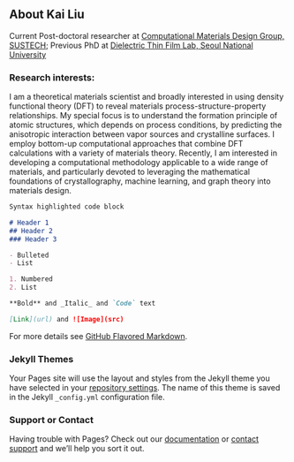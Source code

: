 ## About Kai Liu

Current Post-doctoral researcher at [Computational Materials Design Group, SUSTECH](https://faculty.sustech.edu.cn/luogf/); Previous PhD at  [Dielectric Thin Film Lab, Seoul National University](http://dtfl.snu.ac.kr/)

### Research interests:

I am a theoretical materials scientist and broadly interested in using density functional theory (DFT) to reveal materials process-structure-property relationships. My special focus is to understand the formation principle of atomic structures, which depends on process conditions, by predicting the anisotropic interaction between vapor sources and crystalline surfaces. I employ bottom-up computational approaches that combine DFT calculations with a variety of materials theory. Recently, I am interested in developing a computational methodology applicable to a wide range of materials, and particularly devoted to leveraging the mathematical foundations of crystallography, machine learning, and graph theory into materials design.

```markdown
Syntax highlighted code block

# Header 1
## Header 2
### Header 3

- Bulleted
- List

1. Numbered
2. List

**Bold** and _Italic_ and `Code` text

[Link](url) and ![Image](src)
```

For more details see [GitHub Flavored Markdown](https://guides.github.com/features/mastering-markdown/).

### Jekyll Themes

Your Pages site will use the layout and styles from the Jekyll theme you have selected in your [repository settings](https://github.com/clslkai/clslkai.github.io/settings/pages). The name of this theme is saved in the Jekyll `_config.yml` configuration file.

### Support or Contact

Having trouble with Pages? Check out our [documentation](https://docs.github.com/categories/github-pages-basics/) or [contact support](https://support.github.com/contact) and we’ll help you sort it out.
